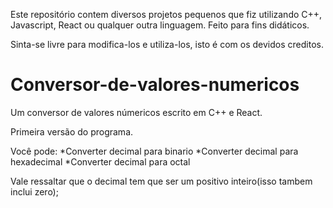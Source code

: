 Este repositório contem diversos projetos pequenos que fiz utilizando C++, Javascript, React ou qualquer outra linguagem.
Feito para fins didáticos.

Sinta-se livre para modifica-los e utiliza-los, isto é com os devidos creditos.

# Conversor-de-valores-numericos
Um conversor de valores númericos escrito em C++ e React.

Primeira versão do programa.

Você pode:
*Converter decimal para binario
*Converter decimal para hexadecimal
*Converter decimal para octal

Vale ressaltar que o decimal tem que ser um positivo inteiro(isso tambem inclui zero);
